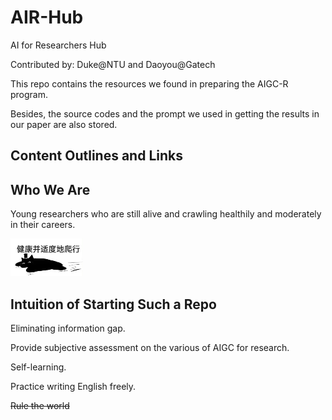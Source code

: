 # AIR-Hub

AI for Researchers Hub

Contributed by: Duke@NTU and Daoyou@Gatech



This repo contains the resources we found in preparing the AIGC-R program.

Besides, the source codes and the prompt we used in getting the results in our paper are also stored.



## Content Outlines and Links



## Who We Are

Young researchers who are still alive and crawling healthily and moderately in their careers.

![image-20230420133855095](./README.assets/image-20230420133855095.png)



## Intuition of Starting Such a Repo

Eliminating information gap.

Provide subjective assessment on the various of AIGC for research.

Self-learning.

Practice writing English freely.

~~Rule the world~~

 

